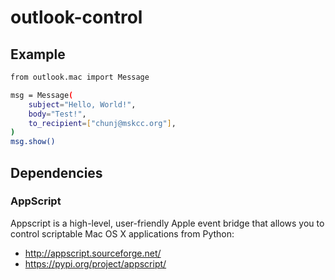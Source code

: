 # outlook-control

## Example

```bash
from outlook.mac import Message

msg = Message(
    subject="Hello, World!",
    body="Test!",
    to_recipient=["chunj@mskcc.org"],
)
msg.show()
```

## Dependencies

### AppScript

Appscript is a high-level, user-friendly Apple event bridge that allows you to control scriptable Mac OS X applications from Python:

- http://appscript.sourceforge.net/
- https://pypi.org/project/appscript/
